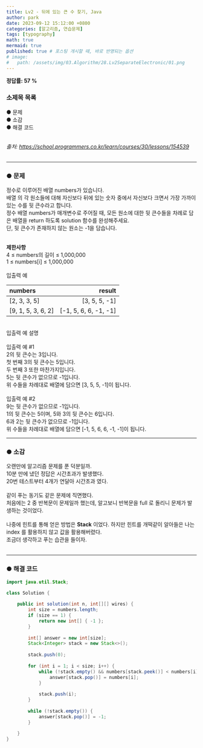 ```yaml
---
title: Lv2 - 뒤에 있는 큰 수 찾기, Java
author: park
date: 2023-09-12 15:12:00 +0800
categories: [알고리즘, 연습문제]
tags: [typography]
math: true
mermaid: true
published: true # 포스팅 개시할 때, 바로 반영되는 옵션
# image: 
#   path: /assets/img/03.Algorithm/28.Lv2SeparateElectronic/01.png
---
```


<b>정답률: 57 %</b><br>

### 소제목 목록
● 문제<br/>
● 소감<br/>
● 해결 코드<br/>
<br/>

<i>출처: https://school.programmers.co.kr/learn/courses/30/lessons/154539</i><br>
<br/>

---

### ● 문제

정수로 이루어진 배열 numbers가 있습니다.<br>
배열 의 각 원소들에 대해 자신보다 뒤에 있는 숫자 중에서 자신보다 크면서 가장 가까이 있는 수를 뒷 큰수라고 합니다.<br>
정수 배열 numbers가 매개변수로 주어질 때, 모든 원소에 대한 뒷 큰수들을 차례로 담은 배열을 return 하도록 solution 함수를 완성해주세요.<br>
단, 뒷 큰수가 존재하지 않는 원소는 -1을 담습니다.<br>

<br>
<b>제한사항</b><br>
4 ≤ numbers의 길이 ≤ 1,000,000<br>
1 ≤ numbers[i] ≤ 1,000,000<br>

<br>
입출력 예<br>

| numbers    | result |
|:-----|-------:|
|  [2, 3, 3, 5]   | [3, 5, 5, -1]      |
|  [9, 1, 5, 3, 6, 2]   | [-1, 5, 6, 6, -1, -1]      |

<br>
입출력 예 설명<br>
<br>
입출력 예 #1<br>
2의 뒷 큰수는 3입니다.<br>
첫 번째 3의 뒷 큰수는 5입니다.<br>
두 번째 3 또한 마찬가지입니다.<br>
5는 뒷 큰수가 없으므로 -1입니다.<br>
위 수들을 차례대로 배열에 담으면 [3, 5, 5, -1]이 됩니다.<br>
<br>
입출력 예 #2<br>
9는 뒷 큰수가 없으므로 -1입니다.<br>
1의 뒷 큰수는 5이며, 5와 3의 뒷 큰수는 6입니다.<br>
6과 2는 뒷 큰수가 없으므로 -1입니다.<br>
위 수들을 차례대로 배열에 담으면 [-1, 5, 6, 6, -1, -1]이 됩니다.<br>

---

### ● 소감

오랜만에 알고리즘 문제를 푼 덕분일까.<br>
10분 만에 냈던 정답은 시간초과가 발생했다.<br>
20번 테스트부터 4개가 연달아 시간초과 였다.<br>
<br>
같이 푸는 동기도 같은 문제에 직면했다.<br>
처음에는 2 중 반복문이 문제일까 했는데, 알고보니 반복문을 full 로 돌리니 문제가 발생하는 것이었다.<br>
<br>
나중에 힌트를 통해 얻은 방법은 <b>Stack</b> 이었다.
하지만 힌트를 개떡같이 알아들은 나는 index 를 활용하지 않고 값을 활용해버렸다.<br>
조금더 생각하고 푸는 습관을 들이자.<br>
<br>

---

### ● 해결 코드

```java
import java.util.Stack;

class Solution {
    
    public int solution(int n, int[][] wires) {
        int size = numbers.length;
        if (size == 1) {
            return new int[] { -1 };
        }
        
        int[] answer = new int[size];
        Stack<Integer> stack = new Stack<>();
        
        stack.push(0);
        
        for (int i = 1; i < size; i++) {
            while (!stack.empty() && numbers[stack.peek()] < numbers[i]) {
                answer[stack.pop()] = numbers[i];
            }
            
            stack.push(i);
        }
        
        while (!stack.empty()) {
            answer[stack.pop()] = -1;
        }
        
    }
}
```